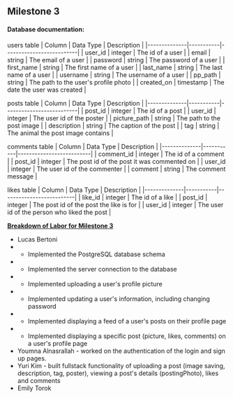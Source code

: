 ## Milestone 3

#### Database documentation:
users table
| Column       | Data Type | Description              |
|--------------|-----------|--------------------------|
| user_id      | integer   | The id of a user         |
| email | string   | The email of a user |
| password | string | The password of a user |
| first_name | string | The first name of a user |
| last_name | string | The last name of a user |
| username | string | The username of a user |
| pp_path | string | The path to the user's profile photo |
| created_on | timestamp | The date the user was created |

posts table
| Column       | Data Type | Description              |
|--------------|-----------|--------------------------|
| post_id      | integer   | The id of a post         |
| user_id | integer   | The user id of the poster |
| picture_path | string   | The path to the post image |
| description | string | The caption of the post |
| tag | string | The animal the post image contains |

comments table
| Column       | Data Type | Description              |
|--------------|-----------|--------------------------|
| comment_id      | integer   | The id of a comment         |
| post_id | integer   | The post id of the post it was commented on |
| user_id | integer | The user id of the commenter |
| comment | string | The comment message |

likes table
| Column       | Data Type | Description              |
|--------------|-----------|--------------------------|
| like_id      | integer   | The id of a like         |
| post_id | integer   | The post id of the post the like is for |
| user_id | integer | The user id of the person who liked the post |

<ins>**Breakdown of Labor for Milestone 3**</ins> <br>

* Lucas Bertoni
* - Implemented the PostgreSQL database schema
* - Implemented the server connection to the database
* - Implemented uploading a user's profile picture
* - Implemented updating a user's information, including changing password
* - Implemented displaying a feed of a user's posts on their profile page
* - Implemented displaying a specific post (picture, likes, comments) on a user's profile page
* Youmna Alnasrallah - worked on the authentication of the login and sign up pages. 
* Yuri Kim - built fullstack functionality of uploading a post (image saving, description, tag, poster), viewing a post's details (postingPhoto), likes and comments
* Emily Torok
